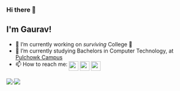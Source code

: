 ### Hi there 👋

## I'm Gaurav!

- 🔭 I’m currently working on _surviving_ College 😬
- 🌱 I’m currently studying Bachelors in Computer Technology, at [Pulchowk Campus](https://pcampus.edu.np/)
- 📫 How to reach me: <a href="https://www.linkedin.com/in/gjyakhwa1/"><img align="middle" src="https://logodix.com/logo/79650.png" width=25px /></a>
<a href="mailto:gjyakhwa1@gmail.com"><img align="middle" src="https://purepng.com/public/uploads/large/purepng.com-mail-iconsymbolsiconsapple-iosiosios-8-iconsios-8-721522596075clftr.png" width=25px /></a>
<a href="https://discordapp.com/users/667744174858043405/"><img align="middle" src="https://discord.com/assets/9f6f9cd156ce35e2d94c0e62e3eff462.png" width=25px /></a>

<a href="https://gjyakhwa1.github.io">
  <img align="middle" src="https://github-readme-stats.vercel.app/api?username=gjyakhwa1&count_private=true&include_all_commits=true&show_icons=true&theme=tokyonight&bg_color=-30,000000,14213d,14213d" />
</a>
<a href="https://gjyakhwa1.github.io">
  <img align="middle" src="https://github-readme-stats.vercel.app/api/top-langs/?username=gjyakhwa1&count_private=true&include_all_commits=true&layout=compact&theme=tokyonight&bg_color=-30,14213d,000000,000000" />
</a>
